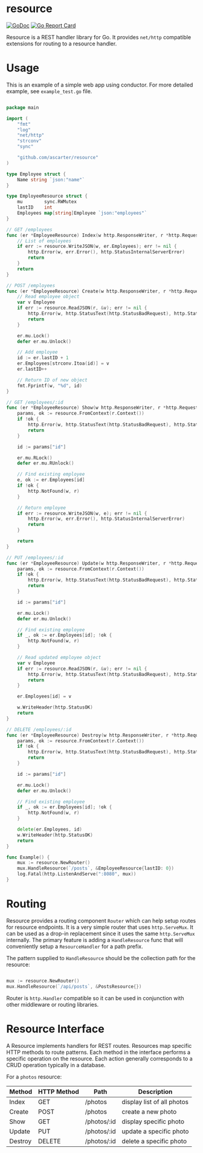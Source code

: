 # resource
[![GoDoc](https://godoc.org/github.com/ascarter/resource?status.svg)](http://godoc.org/github.com/ascarter/resource) [![Go Report Card](https://goreportcard.com/badge/github.com/ascarter/resource)](https://goreportcard.com/report/github.com/ascarter/resource)

Resource is a REST handler library for Go. It provides `net/http` compatible extensions for routing to a resource handler.

# Usage

This is an example of a simple web app using conductor. For more detailed example,
see `example_test.go` file.

```go

package main

import (
	"fmt"
	"log"
	"net/http"
	"strconv"
	"sync"

	"github.com/ascarter/resource"
)

type Employee struct {
	Name string `json:"name"`
}

type EmployeeResource struct {
	mu        sync.RWMutex
	lastID    int
	Employees map[string]Employee `json:"employees"`
}

// GET /employees
func (er *EmployeeResource) Index(w http.ResponseWriter, r *http.Request) {
	// List of employees
	if err := resource.WriteJSON(w, er.Employees); err != nil {
		http.Error(w, err.Error(), http.StatusInternalServerError)
		return
	}
	return
}

// POST /employees
func (er *EmployeeResource) Create(w http.ResponseWriter, r *http.Request) {
	// Read employee object
	var v Employee
	if err := resource.ReadJSON(r, &v); err != nil {
		http.Error(w, http.StatusText(http.StatusBadRequest), http.StatusBadRequest)
		return
	}

	er.mu.Lock()
	defer er.mu.Unlock()

	// Add employee
	id := er.lastID + 1
	er.Employees[strconv.Itoa(id)] = v
	er.lastID++

	// Return ID of new object
	fmt.Fprintf(w, "%d", id)
}

// GET /employees/:id
func (er *EmployeeResource) Show(w http.ResponseWriter, r *http.Request) {
	params, ok := resource.FromContext(r.Context())
	if !ok {
		http.Error(w, http.StatusText(http.StatusBadRequest), http.StatusBadRequest)
		return
	}

	id := params["id"]

	er.mu.RLock()
	defer er.mu.RUnlock()

	// Find existing employee
	e, ok := er.Employees[id]
	if !ok {
		http.NotFound(w, r)
	}

	// Return employee
	if err := resource.WriteJSON(w, e); err != nil {
		http.Error(w, err.Error(), http.StatusInternalServerError)
		return
	}

	return
}

// PUT /employees/:id
func (er *EmployeeResource) Update(w http.ResponseWriter, r *http.Request) {
	params, ok := resource.FromContext(r.Context())
	if !ok {
		http.Error(w, http.StatusText(http.StatusBadRequest), http.StatusBadRequest)
		return
	}

	id := params["id"]

	er.mu.Lock()
	defer er.mu.Unlock()

	// Find existing employee
	if _, ok := er.Employees[id]; !ok {
		http.NotFound(w, r)
	}

	// Read updated employee object
	var v Employee
	if err := resource.ReadJSON(r, &v); err != nil {
		http.Error(w, http.StatusText(http.StatusBadRequest), http.StatusBadRequest)
		return
	}

	er.Employees[id] = v

	w.WriteHeader(http.StatusOK)
	return
}

// DELETE /employees/:id
func (er *EmployeeResource) Destroy(w http.ResponseWriter, r *http.Request) {
	params, ok := resource.FromContext(r.Context())
	if !ok {
		http.Error(w, http.StatusText(http.StatusBadRequest), http.StatusBadRequest)
		return
	}

	id := params["id"]

	er.mu.Lock()
	defer er.mu.Unlock()

	// Find existing employee
	if _, ok := er.Employees[id]; !ok {
		http.NotFound(w, r)
	}

	delete(er.Employees, id)
	w.WriteHeader(http.StatusOK)
	return
}

func Example() {
	mux := resource.NewRouter()
	mux.HandleResource(`/posts`, &EmployeeResource{lastID: 0})
	log.Fatal(http.ListenAndServe(":8080", mux))
}

```

# Routing

Resource provides a routing component `Router` which can help setup routes for resource endpoints. It is a very simple router that uses `http.ServeMux`. It can be used as a drop-in replacement since it uses the same `http.ServeMux` internally. The primary feature is adding a `HandleResource` func that will conveniently setup a `ResourceHandler` for a path prefix.

The pattern supplied to `HandleResource` should be the collection path for the resource:

```go

mux := resource.NewRouter()
mux.HandleResource(`/api/posts`, &PostsResource{})
```

Router is `http.Handler` compatible so it can be used in conjunction with other middleware or routing libraries.

# Resource Interface

A Resource implements handlers for REST routes. Resources map specific HTTP methods to route patterns. Each method in the interface performs a specific operation on the resource. Each action generally corresponds to a CRUD operation typically in a database.

For a `photos` resource:

Method | HTTP Method | Path | Description
------ | ----------- | ---- | ------------
Index | GET | /photos | display list of all photos
Create | POST | /photos | create a new photo
Show  | GET | /photos/:id | display specific photo
Update | PUT | /photos/:id | update a specific photo
Destroy | DELETE | /photos/:id | delete a specific photo
